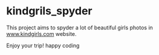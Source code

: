 # kindgrils_spyder

This project aims to spyder a lot of beautiful girls photos in www.kindgirls.com website. 

Enjoy your trip! happy coding
